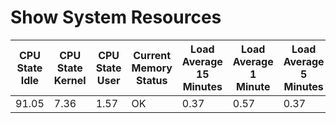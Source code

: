 # Show System Resources
| CPU State Idle | CPU State Kernel | CPU State User | Current Memory Status | Load Average 15 Minutes | Load Average 1 Minute | Load Average 5 Minutes | Memory Buffers | Memory Cached | Memory Usage Free | Memory Usage Total | Memory Usage Used | Processes Running | Processes Total | VM Free | VM Total |
| -------------- | ---------------- | -------------- | --------------------- | ----------------------- | --------------------- | ---------------------- | -------------- | ------------- | ----------------- | ------------------ | ----------------- | ----------------- | --------------- | ------- | -------- |
| 91.05 | 7.36 | 1.57 | OK | 0.37 | 0.57 | 0.37 | 137820 | 2342240 | 4380456 | 8159464 | 3779008 | 1 | 682 | 0 | 0 |